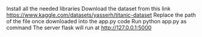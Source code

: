 Install all the needed libraries
Download the dataset from this link https://www.kaggle.com/datasets/yasserh/titanic-dataset
Replace the path of the file once downloaded into the app.py code
Run python app.py as command
The server flask will run at http://127.0.0.1:5000
